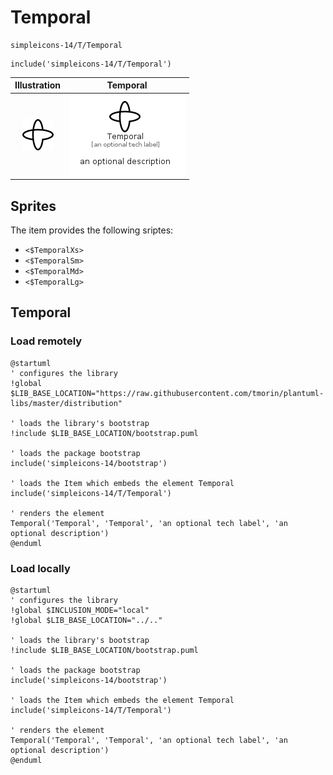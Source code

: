 # Temporal


```text
simpleicons-14/T/Temporal
```

```text
include('simpleicons-14/T/Temporal')
```



| Illustration | Temporal |
| :---: | :---: |
| ![illustration for Illustration](../../simpleicons-14/T/Temporal.png) | ![illustration for Temporal](../../simpleicons-14/T/Temporal.Local.png) |



## Sprites
The item provides the following sriptes:

- `<$TemporalXs>`
- `<$TemporalSm>`
- `<$TemporalMd>`
- `<$TemporalLg>`





## Temporal

### Load remotely
```plantuml
@startuml
' configures the library
!global $LIB_BASE_LOCATION="https://raw.githubusercontent.com/tmorin/plantuml-libs/master/distribution"

' loads the library's bootstrap
!include $LIB_BASE_LOCATION/bootstrap.puml

' loads the package bootstrap
include('simpleicons-14/bootstrap')

' loads the Item which embeds the element Temporal
include('simpleicons-14/T/Temporal')

' renders the element
Temporal('Temporal', 'Temporal', 'an optional tech label', 'an optional description')
@enduml
```

### Load locally
```plantuml
@startuml
' configures the library
!global $INCLUSION_MODE="local"
!global $LIB_BASE_LOCATION="../.."

' loads the library's bootstrap
!include $LIB_BASE_LOCATION/bootstrap.puml

' loads the package bootstrap
include('simpleicons-14/bootstrap')

' loads the Item which embeds the element Temporal
include('simpleicons-14/T/Temporal')

' renders the element
Temporal('Temporal', 'Temporal', 'an optional tech label', 'an optional description')
@enduml
```

